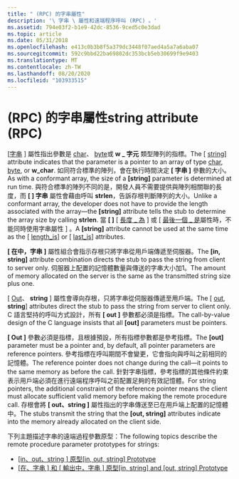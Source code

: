 ```yaml
---
title: " (RPC) 的字串屬性"
description: '\ 字串 \ 屬性和遠端程序呼叫 (RPC) 。'
ms.assetid: 794e03f2-b1e9-42dc-8536-9ced5c0e3dad
ms.topic: article
ms.date: 05/31/2018
ms.openlocfilehash: e413c0b3b8f5a379dc3448f07aed4a5a7a6aba07
ms.sourcegitcommit: 592c9bbd22ba69802dc353bcb5eb30699f9e9403
ms.translationtype: MT
ms.contentlocale: zh-TW
ms.lasthandoff: 08/20/2020
ms.locfileid: "103933515"
---
```

# <a name="string-attribute-rpc"></a><span data-ttu-id="62e92-103"> (RPC) 的字串屬性</span><span class="sxs-lookup"><span data-stu-id="62e92-103">string attribute (RPC)</span></span>

<span data-ttu-id="62e92-104">\[[字串](/windows/desktop/Midl/string) \] 屬性指出參數是 [char](/windows/desktop/Midl/char-idl)、 [byte](/windows/desktop/Midl/byte)或 **w \_ 字元** 類型陣列的指標。</span><span class="sxs-lookup"><span data-stu-id="62e92-104">The \[ [string](/windows/desktop/Midl/string)\] attribute indicates that the parameter is a pointer to an array of type [char](/windows/desktop/Midl/char-idl), [byte](/windows/desktop/Midl/byte), or **w\_char**.</span></span> <span data-ttu-id="62e92-105">如同符合標準的陣列，會在執行時間決定 **\[ 字串 \]** 參數的大小。</span><span class="sxs-lookup"><span data-stu-id="62e92-105">As with a conformant array, the size of a **\[string\]** parameter is determined at run time.</span></span> <span data-ttu-id="62e92-106">與符合標準的陣列不同的是，開發人員不需要提供與陣列相關聯的長度，而 **\[ \] 字串** 屬性會藉由呼叫 **strlen**，告訴存根判斷陣列的大小。</span><span class="sxs-lookup"><span data-stu-id="62e92-106">Unlike a conformant array, the developer does not have to provide the length associated with the array—the **\[string\]** attribute tells the stub to determine the array size by calling **strlen**.</span></span> <span data-ttu-id="62e92-107">當 **\[ \]** \[ [長度 \_ 為](/windows/desktop/Midl/length-is) \] 或 \[ [最後一個 \_ 是](/windows/desktop/Midl/last-is)屬性時，不能同時使用字串屬性 \] 。</span><span class="sxs-lookup"><span data-stu-id="62e92-107">A **\[string\]** attribute cannot be used at the same time as the \[ [length\_is](/windows/desktop/Midl/length-is)\] or \[ [last\_is](/windows/desktop/Midl/last-is)\] attributes.</span></span>

<span data-ttu-id="62e92-108">**\[ 在中，字串 \]** 屬性組合會指示存根只將字串從用戶端傳遞至伺服器。</span><span class="sxs-lookup"><span data-stu-id="62e92-108">The **\[in, string\]** attribute combination directs the stub to pass the string from client to server only.</span></span> <span data-ttu-id="62e92-109">伺服器上配置的記憶體數量與傳送的字串大小加1。</span><span class="sxs-lookup"><span data-stu-id="62e92-109">The amount of memory allocated on the server is the same as the transmitted string size plus one.</span></span>

<span data-ttu-id="62e92-110">\[ [Out](/windows/desktop/Midl/out-idl)、 **string** \] 屬性會導向存根，只將字串從伺服器傳遞至用戶端。</span><span class="sxs-lookup"><span data-stu-id="62e92-110">The \[ [out](/windows/desktop/Midl/out-idl), **string**\] attributes direct the stub to pass the string from server to client only.</span></span> <span data-ttu-id="62e92-111">C 語言堅持的呼叫方式設計，所有 **\[ out \]** 參數都必須是指標。</span><span class="sxs-lookup"><span data-stu-id="62e92-111">The call-by-value design of the C language insists that all **\[out\]** parameters must be pointers.</span></span>

<span data-ttu-id="62e92-112">**\[ Out \]** 參數必須是指標，且根據預設，所有指標參數都是參考指標。</span><span class="sxs-lookup"><span data-stu-id="62e92-112">The **\[out\]** parameter must be a pointer and, by default, all pointer parameters are reference pointers.</span></span> <span data-ttu-id="62e92-113">參考指標在呼叫期間不會變更，它會指向與呼叫之前相同的記憶體。</span><span class="sxs-lookup"><span data-stu-id="62e92-113">The reference pointer does not change during the call—it points to the same memory as before the call.</span></span> <span data-ttu-id="62e92-114">針對字串指標，參考指標的其他條件約束表示用戶端必須在進行遠端程序呼叫之前配置足夠的有效記憶體。</span><span class="sxs-lookup"><span data-stu-id="62e92-114">For string pointers, the additional constraint of the reference pointer means the client must allocate sufficient valid memory before making the remote procedure call.</span></span> <span data-ttu-id="62e92-115">存根會將 **\[ out、string \]** 屬性指出的字串傳送至已在用戶端上配置的記憶體中。</span><span class="sxs-lookup"><span data-stu-id="62e92-115">The stubs transmit the string that the **\[out, string\]** attributes indicate into the memory already allocated on the client side.</span></span>

<span data-ttu-id="62e92-116">下列主題描述字串的遠端過程參數原型：</span><span class="sxs-lookup"><span data-stu-id="62e92-116">The following topics describe the remote procedure parameter prototypes for strings:</span></span>

-   <span data-ttu-id="62e92-117">[\[in、out、string \] 原型](-in-out-string-prototype.md)</span><span class="sxs-lookup"><span data-stu-id="62e92-117">[\[in, out, string\] Prototype](-in-out-string-prototype.md)</span></span>
-   <span data-ttu-id="62e92-118">[\[在、字串 \] 和 \[ 輸出中，字串 \] 原型](-in-string-and-out-string-prototype.md)</span><span class="sxs-lookup"><span data-stu-id="62e92-118">[\[in, string\] and \[out, string\] Prototype](-in-string-and-out-string-prototype.md)</span></span>

 

 